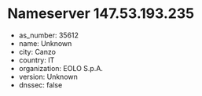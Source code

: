 # Nameserver 147.53.193.235

* as_number: 35612
* name: Unknown
* city: Canzo
* country: IT
* organization: EOLO S.p.A.
* version: Unknown
* dnssec: false
